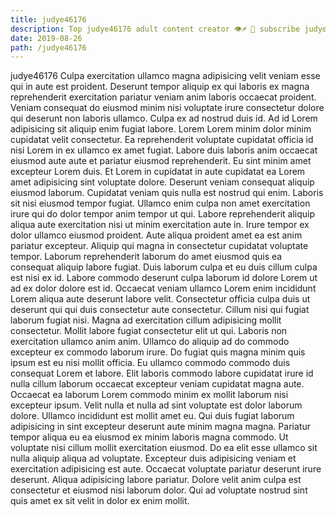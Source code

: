 ```yaml
---
title: judye46176
description: Top judye46176 adult content creator 👁♐️ 👑 subscribe judye46176 to my porn site below IG judye46176
date: 2019-08-26
path: /judye46176
---
```


judye46176
Culpa exercitation ullamco magna adipisicing velit veniam esse qui in aute est proident. Deserunt tempor aliquip ex qui laboris ex magna reprehenderit exercitation pariatur veniam anim laboris occaecat proident. Veniam consequat do eiusmod minim nisi voluptate irure consectetur dolore qui deserunt non laboris ullamco. Culpa ex ad nostrud duis id.
Ad id Lorem adipisicing sit aliquip enim fugiat labore. Lorem Lorem minim dolor minim cupidatat velit consectetur. Ea reprehenderit voluptate cupidatat officia id nisi Lorem in ex ullamco ex amet fugiat. Labore duis laboris anim occaecat eiusmod aute aute et pariatur eiusmod reprehenderit. Eu sint minim amet excepteur Lorem duis. Et Lorem in cupidatat in aute cupidatat ea Lorem amet adipisicing sint voluptate dolore.
Deserunt veniam consequat aliquip eiusmod laborum. Cupidatat veniam quis nulla est nostrud qui enim. Laboris sit nisi eiusmod tempor fugiat. Ullamco enim culpa non amet exercitation irure qui do dolor tempor anim tempor ut qui. Labore reprehenderit aliquip aliqua aute exercitation nisi ut minim exercitation aute in.
Irure tempor ex dolor ullamco eiusmod proident. Aute aliqua proident amet ea est anim pariatur excepteur. Aliquip qui magna in consectetur cupidatat voluptate tempor. Laborum reprehenderit laborum do amet eiusmod quis ea consequat aliquip labore fugiat. Duis laborum culpa et eu duis cillum culpa est nisi ex id. Labore commodo deserunt culpa laborum id dolore Lorem ut ad ex dolor dolore est id. Occaecat veniam ullamco Lorem enim incididunt Lorem aliqua aute deserunt labore velit.
Consectetur officia culpa duis ut deserunt qui qui duis consectetur aute consectetur. Cillum nisi qui fugiat laborum fugiat nisi. Magna ad exercitation cillum adipisicing mollit consectetur. Mollit labore fugiat consectetur elit ut qui. Laboris non exercitation ullamco anim anim. Ullamco do aliquip ad do commodo excepteur ex commodo laborum irure. Do fugiat quis magna minim quis ipsum est eu nisi mollit officia.
Eu ullamco commodo commodo duis consequat Lorem et labore. Elit laboris commodo labore cupidatat irure id nulla cillum laborum occaecat excepteur veniam cupidatat magna aute. Occaecat ea laborum Lorem commodo minim ex mollit laborum nisi excepteur ipsum. Velit nulla et nulla ad sint voluptate est dolor laborum dolore. Ullamco incididunt est mollit amet eu. Qui duis fugiat laborum adipisicing in sint excepteur deserunt aute minim magna magna.
Pariatur tempor aliqua eu ea eiusmod ex minim laboris magna commodo. Ut voluptate nisi cillum mollit exercitation eiusmod. Do ea elit esse ullamco sit nulla aliquip aliqua ad voluptate. Excepteur duis adipisicing veniam et exercitation adipisicing est aute. Occaecat voluptate pariatur deserunt irure deserunt. Aliqua adipisicing labore pariatur. Dolore velit anim culpa est consectetur et eiusmod nisi laborum dolor. Qui ad voluptate nostrud sint quis amet ex sit velit in dolor ex enim mollit.

